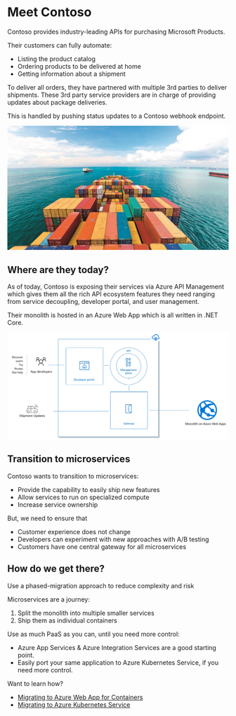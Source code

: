 # Meet Contoso
Contoso provides industry-leading APIs for purchasing Microsoft Products.

Their customers can fully automate:
- Listing the product catalog
- Ordering products to be delivered at home
- Getting information about a shipment

To deliver all orders, they have partnered with multiple 3rd parties to deliver shipments.
These 3rd party service providers are in charge of providing updates about package deliveries.

This is handled by pushing status updates to a Contoso webhook endpoint.

![Contoso](./../media/contoso.jpg)

## Where are they today?

As of today, Contoso is exposing their services via Azure API Management which gives them all the rich API ecosystem features they need ranging from service decoupling, developer portal, and user management.

Their monolith is hosted in an Azure Web App which is all written in .NET Core.

![Contoso today](./../media/contoso-today.png)

## Transition to microservices
Contoso wants to transition to microservices:
- Provide the capability to easily ship new features
- Allow services to run on specialized compute
- Increase service ownership

But, we need to ensure that
- Customer experience does not change
- Developers can experiment with new approaches with A/B testing
- Customers have one central gateway for all microservices

## How do we get there?
Use a phased-migration approach to reduce complexity and risk

Microservices are a journey:
1. Split the monolith into multiple smaller services
2. Ship them as individual containers

Use as much PaaS as you can, until you need more control:
- Azure App Services & Azure Integration Services are a good starting point.
- Easily port your same application to Azure Kubernetes Service, if you need more control.

Want to learn how?
- [Migrating to Azure Web App for Containers](./migrating-to-web-app-for-containers.md)
- [Migrating to Azure Kubernetes Service](./migrating-to-kubernetes.md)
